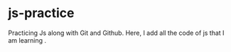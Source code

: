 # js-practice
Practicing Js along with Git and Github.
Here, I add all the code of js that I am learning .